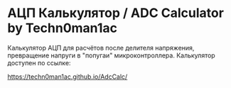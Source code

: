 # АЦП Калькулятор / ADC Calculator by Techn0man1ac

Калькулятор АЦП для расчётов после делителя напряжения, превращение напруги в "попугаи" микроконтроллера. 
Калькулятор доступен по ссылке:

https://techn0man1ac.github.io/AdcCalc/
